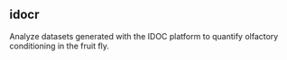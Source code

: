 ## idocr

Analyze datasets generated with the IDOC platform to quantify olfactory conditioning in the fruit fly.
